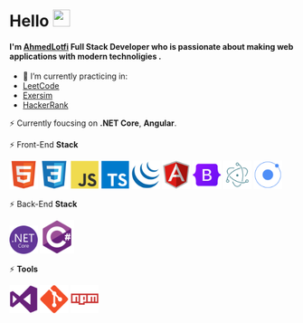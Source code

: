 # Hello  <img src="https://raw.githubusercontent.com/MartinHeinz/MartinHeinz/master/wave.gif"  width="30px" height="30px" />

#### I'm <a href="https://www.linkedin.com/in/ahmed-lotfi-ba2206111" target="_blank">AhmedLotfi</a> Full Stack Developer who is passionate about making web applications with modern technoligies .

- 🌱 I’m currently practicing in:
- <a href="https://leetcode.com/AhmedLotfiii"> LeetCode </a>
- <a href="https://exercism.org/profiles/ahmedlotfiii"> Exersim </a>
- <a href="https://www.hackerrank.com/ahmedLotfiAli"> HackerRank </a>

⚡ Currently foucsing on **.NET Core**, **Angular**.

⚡ Front-End **Stack**

<img src="https://github.com/devicons/devicon/blob/master/icons/html5/html5-original.svg" alt="HTML5" width="50" height="50"/> <img src="https://github.com/devicons/devicon/blob/master/icons/css3/css3-original.svg" alt="CSS3" width="50" height="50"/> <img src="https://github.com/devicons/devicon/blob/master/icons/javascript/javascript-original.svg" alt="JavaScript" width="50" height="50"/> <img src="https://github.com/devicons/devicon/blob/master/icons/typescript/typescript-original.svg" alt="TypeScript" width="50" height="50"/> <img src="https://github.com/devicons/devicon/blob/master/icons/jquery/jquery-original.svg" alt="JQuery" width="50" height="50"/> <img src="https://github.com/devicons/devicon/blob/master/icons/angularjs/angularjs-original.svg" alt="Angular" width="50" height="50"/> <img src="https://github.com/devicons/devicon/blob/master/icons/bootstrap/bootstrap-original.svg" alt="Bootstrap" width="50" height="50"/> <img src="https://github.com/devicons/devicon/blob/master/icons/electron/electron-original.svg" alt="Electron" width="50" height="50"/> <img src="https://github.com/devicons/devicon/blob/master/icons/ionic/ionic-original.svg" alt="Ionic" width="50" height="50"/> 

⚡ Back-End **Stack**

<a href="https://dotnet.microsoft.com/"><img src="https://github.com/devicons/devicon/blob/master/icons/dotnetcore/dotnetcore-original.svg" alt=".net" width="50" height="50" /></a> <img src="https://github.com/devicons/devicon/blob/master/icons/csharp/csharp-original.svg" alt="cSharp" width="60" height="60"/>

⚡ **Tools**

<img src="https://github.com/devicons/devicon/blob/master/icons/visualstudio/visualstudio-plain.svg" alt="Git" width="50" height="50"/> <img src="https://github.com/devicons/devicon/blob/master/icons/git/git-original.svg" alt="VS" width="50" height="50"/> <img src="https://github.com/devicons/devicon/blob/master/icons/npm/npm-original-wordmark.svg" alt="NPM" width="50" height="50"/>



<!--
**AhmedLotfi/AhmedLotfi** is a ✨ _special_ ✨ repository because its `README.md` (this file) appears on your GitHub profile.

Here are some ideas to get you started:

- 🔭 I’m currently working on ...

- 👯 I’m looking to collaborate on ...
- 🤔 I’m looking for help with ...
- 💬 Ask me about ...
- 📫 How to reach me: ...
- 😄 Pronouns: ...
- ⚡ Fun fact: ...
-->
